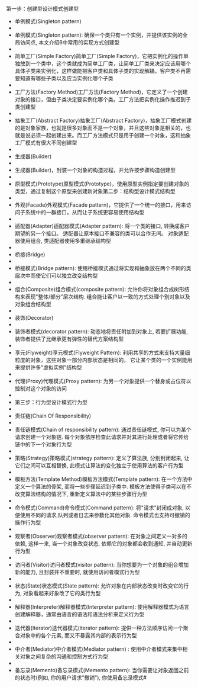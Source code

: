 第一步：创建型设计模式创建型 
- 单例模式(Singleton pattern)
- 
- 单例模式(Singleton pattern): 确保一个类只有一个实例，并提供该实例的全局访问点, 本文介绍6中常用的实现方式创建型 
- 
- 简单工厂(Simple Factory)简单工厂(Simple Factory)，它把实例化的操作单独放到一个类中，这个类就成为简单工厂类，让简单工厂类来决定应该用哪个具体子类来实例化，这样做能把客户类和具体子类的实现解耦，客户类不再需要知道有哪些子类以及应当实例化哪个子类
- 
- 工厂方法(Factory Method)工厂方法(Factory Method)，它定义了一个创建对象的接口，但由子类决定要实例化哪个类。工厂方法把实例化操作推迟到子类创建型 
- 
- 抽象工厂(Abstract Factory)抽象工厂(Abstract Factory)，抽象工厂模式创建的是对象家族，也就是很多对象而不是一个对象，并且这些对象是相关的，也就是说必须一起创建出来。而工厂方法模式只是用于创建一个对象，这和抽象工厂模式有很大不同创建型 
- 
- 生成器(Builder)
- 
- 生成器(Builder)，封装一个对象的构造过程，并允许按步骤构造创建型 
- 
- 原型模式(Prototype)原型模式(Prototype)，使用原型实例指定要创建对象的类型，通过复制这个原型来创建新对象第二步：结构型设计模式结构型 
- 
- 外观(Facade)外观模式(Facade pattern)，它提供了一个统一的接口，用来访问子系统中的一群接口，从而让子系统更容易使用结构型 
- 
- 适配器(Adapter)适配器模式(Adapter pattern): 将一个类的接口, 转换成客户期望的另一个接口。 适配器让原本接口不兼容的类可以合作无间。 对象适配器使用组合, 类适配器使用多重继承结构型 
- 
- 桥接(Bridge)
- 
- 桥接模式(Bridge pattern): 使用桥接模式通过将实现和抽象放在两个不同的类层次中而使它们可以独立改变结构型 
- 
- 组合(Composite)组合模式(composite pattern): 允许你将对象组合成树形结构来表现"整体/部分"层次结构. 组合能让客户以一致的方式处理个别对象以及对象组合结构型 
- 
- 装饰(Decorator)
- 
- 装饰者模式(decorator pattern): 动态地将责任附加到对象上, 若要扩展功能, 装饰者提供了比继承更有弹性的替代方案结构型 
- 
- 享元(Flyweight)享元模式(Flyweight Pattern): 利用共享的方式来支持大量细粒度的对象，这些对象一部分内部状态是相同的。 它让某个类的一个实例能用来提供许多"虚拟实例"结构型 
- 
- 代理(Proxy)代理模式(Proxy pattern): 为另一个对象提供一个替身或占位符以控制对这个对象的访问
- 
- 第三步：行为型设计模式行为型 
- 
- 责任链(Chain Of Responsibility)
- 
- 责任链模式(Chain of responsibility pattern): 通过责任链模式, 你可以为某个请求创建一个对象链. 每个对象依序检查此请求并对其进行处理或者将它传给链中的下一个对象行为型 
- 
- 策略(Strategy)策略模式(strategy pattern): 定义了算法族, 分别封闭起来, 让它们之间可以互相替换, 此模式让算法的变化独立于使用算法的客户行为型 
- 
- 模板方法(Template Method)模板方法模式(Template pattern): 在一个方法中定义一个算法的骨架, 而将一些步骤延迟到子类中. 模板方法使得子类可以在不改变算法结构的情况下, 重新定义算法中的某些步骤行为型 
- 
- 命令模式(Command)命令模式(Command pattern): 将"请求"封闭成对象, 以便使用不同的请求,队列或者日志来参数化其他对象. 命令模式也支持可撤销的操作行为型 
- 
- 观察者(Observer)观察者模式(observer pattern): 在对象之间定义一对多的依赖, 这样一来, 当一个对象改变状态, 依赖它的对象都会收到通知, 并自动更新行为型 
- 
- 访问者(Visitor)访问者模式(visitor pattern): 当你想要为一个对象的组合增加新的能力, 且封装并不重要时, 就使用访问者模式行为型 
- 
- 状态(State)状态模式(State pattern): 允许对象在内部状态改变时改变它的行为, 对象看起来好象改了它的类行为型 
- 
- 解释器(Interpreter)解释器模式(Interpreter pattern): 使用解释器模式为语言创建解释器，通常由语言的语法和语法分析来定义行为型 
- 
- 迭代器(Iterator)迭代器模式(iterator pattern): 提供一种方法顺序访问一个聚合对象中的各个元素, 而又不暴露其内部的表示行为型 
- 
- 中介者(Mediator)中介者模式(Mediator pattern) : 使用中介者模式来集中相关对象之间复杂的沟通和控制方式行为型 
- 
- 备忘录(Memento)备忘录模式(Memento pattern): 当你需要让对象返回之前的状态时(例如, 你的用户请求"撤销"), 你使用备忘录模式#
